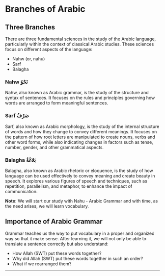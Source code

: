 # Branches of Arabic

## Three Branches 
There are three fundamental sciences in the study of the Arabic language, particularly within the context of classical Arabic studies. These sciences focus on different aspects of the language:
- Nahw (or, nahu)
- Sarf
- Balagha

### Nahw نَحْوُ
Nahw, also known as Arabic grammar, is the study of the structure and syntax of sentences. It focuses on the rules and principles governing how words are arranged to form meaningful sentences.

### Sarf صَرْفُ 
Sarf, also known as Arabic morphology, is the study of the internal structure of words and how they change to convey different meanings. It focuses on the pattern of how root letters are manipulated to create nouns, verbs and other word forms, while also indicating changes in factors such as tense, number, gender, and other grammatical aspects.

### Balagha بَلاغَةُ 
Balagha, also known as Arabic rhetoric or eloquence, is the study of how language can be used effectively to convey meaning and create beauty in speech. It explores various figures of speech and techniques, such as repetition, parallelism, and metaphor, to enhance the impact of communication.

**Note:** We will start our study with Nahu - Arabic Grammar and with time, as the need arises, we will learn vocabulary.

## Importance of Arabic Grammar
Grammar teaches us the way to put vocabulary in a proper and organized way so that it make sense. After learning it, we will not only be able to translate a sentence correctly but also understand:
- How Allah (SWT) put these words together?
- Why did Allah (SWT) put these words together in such an order?
- What if we rearranged them?

---
